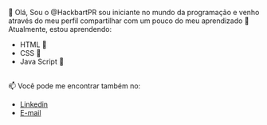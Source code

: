 👋 Olá, Sou o @HackbartPR sou iniciante no mundo da programação e venho através do meu perfil compartilhar com um pouco do meu aprendizado
🌱 Atualmente, estou aprendendo:
<ul style="style-list:none">
<li> HTML 📗</li>
<li> CSS 📗</li>
<li> Java Script 📗</li>
</ul><br>
📫 Você pode me encontrar também no:
<ul>
<li><a href="linkedin.com/in/carlos-guilherme-hackbart">Linkedin</a></li>
<li><a href="mailto:cgharckbart@gmail.com">E-mail</a></li>
</ul>


<!---
HackbartPR/HackbartPR is a ✨ special ✨ repository because its `README.md` (this file) appears on your GitHub profile.
You can click the Preview link to take a look at your changes.
--->

